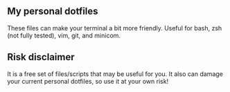 ## My personal dotfiles

These files can make your terminal a bit more friendly.
Useful for bash, zsh (not fully tested), vim, git, and minicom.

## Risk disclaimer

It is a free set of files/scripts that may be useful for you.
It also can damage your current personal dotfiles, so use it at your own risk!

